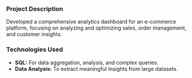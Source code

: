 ### Project Description
Developed a comprehensive analytics dashboard for an e-commerce platform, focusing on analyzing and optimizing sales, order management, and customer insights.
### Technologies Used
- **SQL:** For data aggregation, analysis, and complex queries.
- **Data Analysis:** To extract meaningful insights from large datasets.
